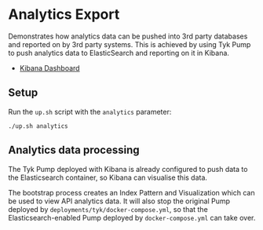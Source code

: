 # Analytics Export

Demonstrates how analytics data can be pushed into 3rd party databases and reported on by 3rd party systems. This is achieved by using Tyk Pump to push analytics data to ElasticSearch and reporting on it in Kibana.

- [Kibana Dashboard](http://localhost:5601)

## Setup

Run the `up.sh` script with the `analytics` parameter:

```
./up.sh analytics
```

## Analytics data processing

The Tyk Pump deployed with Kibana is already configured to push data to the Elasticsearch container, so Kibana can visualise this data.

The bootstrap process creates an Index Pattern and Visualization which can be used to view API analytics data. It will also stop the original Pump deployed by `deployments/tyk/docker-compose.yml`, so that the Elasticsearch-enabled Pump deployed by `docker-compose.yml` can take over.